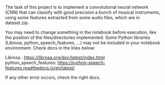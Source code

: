 The task of this project is to implement a convolutional neural network (CNN) that can classify with good precision a bunch of musical instruments, using some features extracted 
from some audio files, which are in dataset.zip.

You may need to change something in the notebook before execution, like the position of the files/directories implemented.
Some Python libraries (Librosa, python_speech_features, ...) may not be included in your notebook environment. Check docs in the links below:

Librosa : https://librosa.org/doc/latest/index.html <br>
python_speech_features: https://python-speech-features.readthedocs.io/en/latest/

If any other error occurs, check the right docs.
